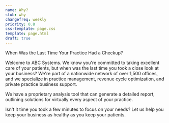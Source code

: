 ```yaml
---
name: Why?
stub: why
changefreq: weekly
priority: 0.8
css-template: page.css
template: page.html
draft: true
---
```

When Was the Last Time Your Practice Had a Checkup?

Welcome to ABC Systems. We know you're committed to taking excellent care of your patients, but when was the last time you took a close look at your business? We're part of a nationwide network of over 1,500 offices, and we specialize in practice management, revenue cycle optimization, and private practice business support.

We have a proprietary analysis tool that can generate a detailed report, outlining solutions for virtually every aspect of your practice.

Isn't it time you took a few minutes to focus on your needs? Let us help you keep your business as healthy as you keep your patients.
